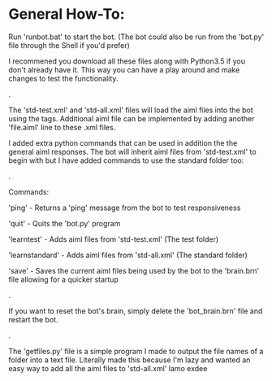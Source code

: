 # General How-To:

Run 'runbot.bat' to start the bot. 
(The bot could also be run from the 'bot.py' file through the Shell if you'd prefer)

I recommened you download all these files along with Python3.5 if you don't already have it. This way you can have a play around and make changes to test the functionality.

.

The 'std-test.xml' and 'std-all.xml' files will load the aiml files into the bot using the <learn> tags.
Additional aiml file can be implemented by adding another '<learn>file.aiml</learn>' line to these .xml files.

I added extra python commands that can be used in addition the the general aiml responses.
The bot will inherit aiml files from 'std-test.xml' to begin with but I have added commands to use the standard folder too:

.

Commands:

'ping' - Returns a 'ping' message from the bot to test responsiveness

'quit' - Quits the 'bot.py' program

'learntest' - Adds aiml files from 'std-test.xml' (The test folder)

'learnstandard' - Adds aiml files from 'std-all.xml' (The standard folder)

'save' - Saves the current aiml files being used by the bot to the 'brain.brn' file allowing for a quicker startup

.

If you want to reset the bot's brain, simply delete the 'bot_brain.brn' file and restart the bot.

.

The 'getfiles.py' file is a simple program I made to output the file names of a folder into a text file. Literally made this because I'm lazy and wanted an easy way to add all the aiml files to 'std-all.xml'   lamo exdee
